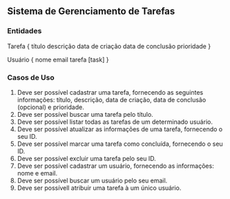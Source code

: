 ## Sistema de Gerenciamento de Tarefas

### Entidades

Tarefa {
título
descrição
data de criação
data de conclusão
prioridade
}

Usuário {
nome
email
tarefa [task]
}

### Casos de Uso

1. Deve ser possível cadastrar uma tarefa, fornecendo as seguintes informações: título, descrição, data de criação, data de conclusão (opcional) e prioridade.
2. Deve ser possível buscar uma tarefa pelo título.
3. Deve ser possível listar todas as tarefas de um determinado usuário.
4. Deve ser possível atualizar as informações de uma tarefa, fornecendo o seu ID.
5. Deve ser possível marcar uma tarefa como concluída, fornecendo o seu ID.
6. Deve ser possível excluir uma tarefa pelo seu ID.
7. Deve ser possível cadastrar um usuário, fornecendo as informações: nome e email.
8. Deve ser possível buscar um usuário pelo seu email.
9. Deve ser possívell atribuir uma tarefa à um único usuário.
